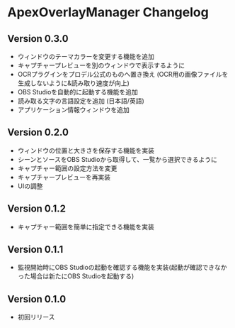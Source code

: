# ApexOverlayManager Changelog

## Version 0.3.0
- ウィンドウのテーマカラーを変更する機能を追加
- キャプチャープレビューを別のウィンドウで表示するように
- OCRプラグインをプロデル公式のものへ置き換え (OCR用の画像ファイルを生成しないように&読み取り速度が向上)
- OBS Studioを自動的に起動する機能を追加
- 読み取る文字の言語設定を追加 (日本語/英語)
- アプリケーション情報ウィンドウを追加

## Version 0.2.0
- ウィンドウの位置と大きさを保存する機能を実装
- シーンとソースをOBS Studioから取得して、一覧から選択できるように
- キャプチャー範囲の設定方法を変更
- キャプチャープレビューを再実装
- UIの調整

## Version 0.1.2
- キャプチャー範囲を簡単に指定できる機能を実装

## Version 0.1.1
- 監視開始時にOBS Studioの起動を確認する機能を実装(起動が確認できなかった場合は新たにOBS Studioを起動する)

## Version 0.1.0
- 初回リリース